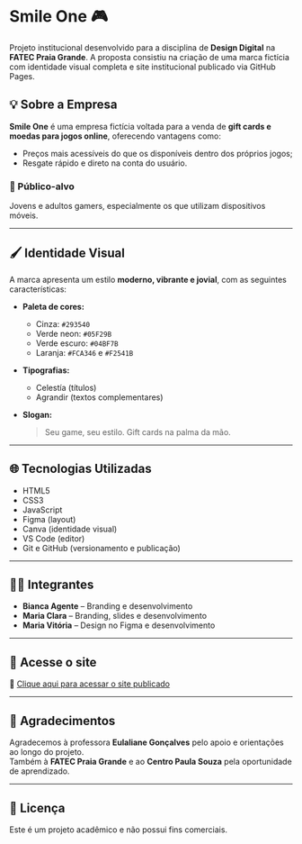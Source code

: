 # Smile One 🎮

Projeto institucional desenvolvido para a disciplina de **Design Digital** na **FATEC Praia Grande**. A proposta consistiu na criação de uma marca fictícia com identidade visual completa e site institucional publicado via GitHub Pages.

## 💡 Sobre a Empresa

**Smile One** é uma empresa fictícia voltada para a venda de **gift cards e moedas para jogos online**, oferecendo vantagens como:
- Preços mais acessíveis do que os disponíveis dentro dos próprios jogos;
- Resgate rápido e direto na conta do usuário.

### 🎯 Público-alvo
Jovens e adultos gamers, especialmente os que utilizam dispositivos móveis.

---

## 🖌️ Identidade Visual

A marca apresenta um estilo **moderno, vibrante e jovial**, com as seguintes características:

- **Paleta de cores:**
  - Cinza: `#293540`
  - Verde neon: `#05F29B`
  - Verde escuro: `#04BF7B`
  - Laranja: `#FCA346` e `#F2541B`

- **Tipografias:**
  - Celestía (títulos)
  - Agrandir (textos complementares)

- **Slogan:**  
  > Seu game, seu estilo. Gift cards na palma da mão.

---

## 🌐 Tecnologias Utilizadas

- HTML5  
- CSS3  
- JavaScript  
- Figma (layout)  
- Canva (identidade visual)  
- VS Code (editor)  
- Git e GitHub (versionamento e publicação)

---

## 👩‍💻 Integrantes

- **Bianca Agente** – Branding e desenvolvimento  
- **Maria Clara** – Branding, slides e desenvolvimento  
- **Maria Vitória** – Design no Figma e desenvolvimento

---

## 🚀 Acesse o site

🔗 [Clique aqui para acessar o site publicado](https://mariavitorialopes.github.io/SmileOne/)

---

## 🙌 Agradecimentos

Agradecemos à professora **Eulaliane Gonçalves** pelo apoio e orientações ao longo do projeto.  
Também à **FATEC Praia Grande** e ao **Centro Paula Souza** pela oportunidade de aprendizado.

---

## 📌 Licença

Este é um projeto acadêmico e não possui fins comerciais.

